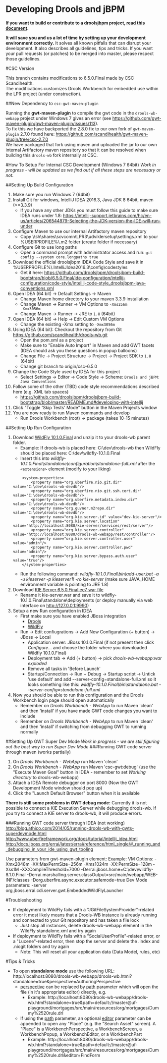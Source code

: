 Developing Drools and jBPM
==========================

**If you want to build or contribute to a droolsjbpm project, [read this document](https://github.com/droolsjbpm/droolsjbpm-build-bootstrap/blob/master/README.md).**

**It will save you and us a lot of time by setting up your development environment correctly.**
It solves all known pitfalls that can disrupt your development.
It also describes all guidelines, tips and tricks.
If you want your pull requests (or patches) to be merged into master, please respect those guidelines.

#CSC Version

This branch contains modifications to 6.5.0.Final made by CSC Scandihealth.<br>
The modifications customizes Drools Workbench for embedded use within the LPR project (under construction).
  
##New Dependency to <code>csc-gwt-maven-plugin</code>

Running the **gwt-maven-plugin** to compile the gwt code in the <code>drools-wb-webapp</code> project under Windows 7 gives an error (see https://github.com/gwt-maven-plugin/gwt-maven-plugin/issues/113).<br>
To fix this we have backported the 2.8.0 fix to our own fork of <code>gwt-maven-plugin</code> 2.7.0 found here: https://github.com/scandihealth/gwt-maven-plugin/tree/csc-2.7.0 <br>
We have packaged that fork using maven and uploaded the jar to our own internal Artifactory maven repository so that it can be resolved when building this <code>drools-wb</code> fork internally at CSC.

#How To Setup For Internal CSC Development (Windows 7 64bit)
_Work in progress - will be updated as we find out if all these steps are necessary or not._

##Setting Up Build Configuration
1. Make sure you run Windows 7 (64bit) 
2. Install Git for windows, IntelliJ IDEA 2016.3, Java JDK 8 64bit, maven (>=3.3.9)
    - If you have any other JDKs you must follow this guide to make sure IDEA runs under 1.8: https://intellij-support.jetbrains.com/hc/en-us/articles/206544879-Selecting-the-JDK-version-the-IDE-will-run-under 
3. Configure Maven to use our internal Artifactory maven repository
   - Copy \\\sh\shares\scvcomn\LPR3\udviklersetup\settings.xml to your %USERPROFILE%\\.m2 folder (create folder if necessary)
4. Configure Git to use long paths
   - Open a command prompt with administrator access and run: <code>git config --system core.longpaths true</code>
5. Download the official droolsjbpm IDEA Code Style and save it in %USERPROFILE%\\.IntelliJIdea2016.3\config\codestyles  
   - Get it here: https://github.com/droolsjbpm/droolsjbpm-build-bootstrap/blob/6.5.0.Final/ide-configuration/intellij-configuration/code-style/intellij-code-style_droolsjbpm-java-conventions.xml   
6. Open IDEA (64 bit) -> Default Settings -> Maven
   - Change Maven home directory to your maven 3.3.9 installation
   - Change Maven -> Runner -> VM Options to <code>-Xms256m -Xmx3056m</code>
   - Change Maven -> Runner -> JRE to <code>1.8</code> (64bit)
7. Open IDEA (64 bit) -> Help -> Edit Custom VM Options 
   - Change the existing -Xmx setting to <code>-Xmx3056m</code>    
8. Using IDEA (64 bit): Checkout the repository from Git https://github.com/scandihealth/drools-wb.git
   - Open the pom.xml as a project
   - Make sure to "Enable Auto Import" in Maven and add GWT facets (IDEA should ask you these questions in popup balloons)
   - Change File -> Project Structure -> Project -> Project SDK to <code>1.8</code> (64bit)
   - Change git branch to origin/csc-6.5.0
9. Change the Code Style used by IDEA for this project
   - Select Settings -> Editor -> Code Style -> Scheme: <code>Drools and jBPM: Java Conventions</code>
10. Follow some of the other (TBD) code style recommendations described here (e.g. XML tab spaces) 
    - https://github.com/droolsjbpm/droolsjbpm-build-bootstrap/blob/master/README.md#developing-with-intellij
11. Click "Toggle 'Skip Tests' Mode" button in the Maven Projects window
13. You are now ready to run Maven commands and develop
    - Run Drools Workbench (root) -> package (takes 10-15 minutes)
    
##Setting Up Run Configuration
1. Download [WildFly 10.1.0.Final](http://download.jboss.org/wildfly/10.1.0.Final/wildfly-10.1.0.Final.zip) and unzip it to your drools-wb parent folder. 
    - Example: If drools-wb is placed here: C:\dev\drools-wb then WildFly should be placed here: C:\dev\wildfly-10.1.0.Final
    - Insert this into _wildfly-10.1.0.Final\standalone\configuration\standalone-full.xml_ after the `<extensions>` element
    (modify to your liking)
    ```
        <system-properties>
            <property name="org.uberfire.nio.git.dir" value="C:\dev\drools-wb-devdb"/>
            <property name="org.uberfire.nio.git.ssh.cert.dir" value="C:\dev\drools-wb-devdb"/>
            <property name="org.uberfire.metadata.index.dir" value="C:\dev\drools-wb-devdb"/>
            <property name="org.guvnor.m2repo.dir" value="C:\dev\drools-wb-devdb"/>
            <property name="org.kie.server.id" value="dev-kie-server"/>
            <property name="org.kie.server.location" value="http://localhost:8080/kie-server/services/rest/server"/>
            <property name="org.kie.server.controller" value="http://localhost:8080/drools-wb-webapp/rest/controller"/>
            <property name="org.kie.server.controller.user" value="admin"/>
            <property name="org.kie.server.controller.pwd" value="admin"/>
            <property name="org.kie.server.bypass.auth.user" value="true"/>
        </system-properties>
    ```
    - Run the following command: _wildfly-10.1.0.Final\bin\add-user.bat -a -u kieserver -p kieserver1! -ro kie-server_ (make sure JAVA_HOME environment variable is pointing to JRE 1.8)
2. Download [KIE Server 6.5.0.Final ee7 war file](http://repo1.maven.org/maven2/org/kie/server/kie-server/6.5.0.Final/kie-server-6.5.0.Final-ee7.war)
    - Rename it kie-server.war and save it to wildfly-10.1.0.Final\standalone\deployments (or deploy manually via web interface on http://127.0.0.1:9990)
3. Setup a new Run configuration in IDEA
    - First make sure you have enabled JBoss integration
        - [Drools](https://confluence.jetbrains.com/display/IntelliJIDEA/Getting+Started+with+JBoss+Technologies+in+IntelliJ+IDEA#GettingStartedwithJBossTechnologiesinIntelliJIDEA-DroolsExpert)
        - [WildFly](https://confluence.jetbrains.com/display/IntelliJIDEA/Getting+Started+with+JBoss+Technologies+in+IntelliJ+IDEA#GettingStartedwithJBossTechnologiesinIntelliJIDEA-JBossEAPandWildFly)
    - Run -> Edit confiugrations -> Add New Configuration (+ button) -> JBoss -> Local
        - Application server: JBoss 10.1.0.Final (if not present then click _Configure..._ and choose the folder where you downloaded Wildfly 10.1.0.Final)
        - Deployment tab -> Add (+ button) -> pick _drools-wb-webapp:war exploded_
        - Remove all tasks in 'Before Launch'
        - Startup/Connection -> Run + Debug -> Startup script -> Untick 'use default' and add --server-config=standalone-full.xml so it looks something like this: _wildfly-10.1.0.Final\bin\standalone.bat --server-config=standalone-full.xml_
4. Now you should be able to run this configuration and the Drools Workbench login page should open automatically
    - Remember on _Drools Workbench - WebApp_ to run Maven 'clean' and then 'install' if you have made GWT code changes you want to include
    - Remember on _Drools Workbench - WebApp_ to run Maven 'clean' and then 'install' if switching from debugging GWT to running normally

##Setting Up GWT Super Dev Mode
_Work in progress - we are still figuring out the best way to run Super Dev Mode_
###Running GWT code server through maven (works partially) 
1. On _Drools Workbench - WebApp_ run Maven 'clean'
2. On _Drools Workbench - WebApp_ run Maven 'csc-gwt:debug' (use the "Execute Maven Goal" button in IDEA - remember to set _Working directory_ to drools-wb-webapp)
3. Attach a IDEA Remote debugger on port 8000 (Now the GWT Development Mode window should pop up)
4. Click the "Launch Default Browser" button when it is available

**There is still some problems in GWT debug mode:**
Currently it is not possible to connect a KIE Execution Server while debugging drools-wb. 
If you try to connect a KIE server to drools-wb, it will produce errors.

###Running GWT code server through IDEA (not working) 
http://blog.athico.com/2014/05/running-drools-wb-with-gwts-superdevmode.html
http://www.uberfireframework.org/docs/tutorial/intellij_idea.html
http://docs.jboss.org/errai/latest/errai/reference/html_single/#_running_and_debugging_in_your_ide_using_gwt_tooling

Use parameters from gwt-maven-plugin <extraJvmArgs> element:
Example:
VM Options: -Xmx2048m -XX:MaxPermSize=256m -Xms1024m -XX:PermSize=128m -Xss1M -XX:CompileThreshold=7000 -Derrai.jboss.home=C:\dev\wildfly-8.1.0.Final -Derrai.marshalling.server.classOutput=src/main/webapp/WEB-INF/classes -Dorg.uberfire.async.executor.safemode=true
Dev Mode parameters: -server org.jboss.errai.cdi.server.gwt.EmbeddedWildFlyLauncher

#Troubleshooting
- If deployment to WildFly fails with a "JGitFileSystemProvider"-related error it most likely means that a Drools-WB instance is already running and connected to your Git repository and has taken a file lock
  - Just stop all instances, delete drools-wb-webapp <deployment> element in the WildFly standalone.xml and try again
- If deployment to WildFly fails with a "SocialUserProfile"-related error, or a "Lucene"-related error, then stop the server and delete the .index and .niogit folders and try again
  - Note: This will reset all your application data (Data Model, rules, etc)

#Tips & Tricks
- To open <b>standalone mode</b> use the following URL: http://localhost:8080/drools-wb-webapp/drools-wb.html?standalone=true&perspective=AuthoringPerspective
  - <u>perspective</u> can be replaced by <u>path</u> parameter which will open the file (in it's appropriate editor) directly, e.g. 
    - Example: http://localhost:8080/drools-wb-webapp/drools-wb.html?standalone=true&path=default://master@uf-playground/mortgages/src/main/resources/org/mortgages/Dummy%2520rule.drl
  - If using the <u>path</u> parameter, an optional <u>editor</u> parameter can be appended to open any "Place" (e.g. the "Search Asset" screen). A "Place" is a WorkbenchPerspective, a WorkbenchScreen, a WorkbenchPopup, a WorkbenchEditor, or a WorkbenchPart 
    - Example: http://localhost:8080/drools-wb-webapp/drools-wb.html?standalone=true&path=default://master@uf-playground/mortgages/src/main/resources/org/mortgages/Dummy%2520rule.drl&editor=FindForm
